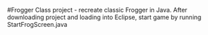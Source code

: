 #Frogger
Class project - recreate classic Frogger in Java.
After downloading project and loading into Eclipse, start game by running StartFrogScreen.java
